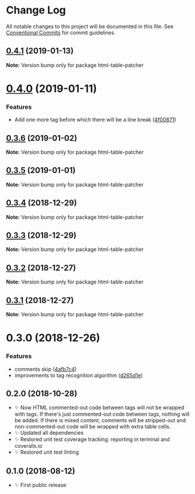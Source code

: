 # Change Log

All notable changes to this project will be documented in this file.
See [Conventional Commits](https://conventionalcommits.org) for commit guidelines.

## [0.4.1](https://bitbucket.org/codsen/codsen/src/master/packages/html-table-patcher/compare/html-table-patcher@0.4.0...html-table-patcher@0.4.1) (2019-01-13)

**Note:** Version bump only for package html-table-patcher





# [0.4.0](https://bitbucket.org/codsen/codsen/src/master/packages/html-table-patcher/compare/html-table-patcher@0.3.6...html-table-patcher@0.4.0) (2019-01-11)

### Features

- Add one more tag before which there will be a line break ([4f00871](https://bitbucket.org/codsen/codsen/src/master/packages/html-table-patcher/commits/4f00871))

## [0.3.6](https://bitbucket.org/codsen/codsen/src/master/packages/html-table-patcher/compare/html-table-patcher@0.3.5...html-table-patcher@0.3.6) (2019-01-02)

**Note:** Version bump only for package html-table-patcher

## [0.3.5](https://bitbucket.org/codsen/codsen/src/master/packages/html-table-patcher/compare/html-table-patcher@0.3.4...html-table-patcher@0.3.5) (2019-01-01)

**Note:** Version bump only for package html-table-patcher

## [0.3.4](https://bitbucket.org/codsen/codsen/src/master/packages/html-table-patcher/compare/html-table-patcher@0.3.3...html-table-patcher@0.3.4) (2018-12-29)

**Note:** Version bump only for package html-table-patcher

## [0.3.3](https://bitbucket.org/codsen/codsen/src/master/packages/html-table-patcher/compare/html-table-patcher@0.3.2...html-table-patcher@0.3.3) (2018-12-29)

**Note:** Version bump only for package html-table-patcher

## [0.3.2](https://bitbucket.org/codsen/codsen/src/master/packages/html-table-patcher/compare/html-table-patcher@0.3.1...html-table-patcher@0.3.2) (2018-12-27)

**Note:** Version bump only for package html-table-patcher

## [0.3.1](https://bitbucket.org/codsen/codsen/src/master/packages/html-table-patcher/compare/html-table-patcher@0.3.0...html-table-patcher@0.3.1) (2018-12-27)

**Note:** Version bump only for package html-table-patcher

# 0.3.0 (2018-12-26)

### Features

- comments skip ([4afb7c4](https://bitbucket.org/codsen/codsen/src/master/packages/html-table-patcher/commits/4afb7c4))
- improvements to tag recognition algorithm ([d265d1e](https://bitbucket.org/codsen/codsen/src/master/packages/html-table-patcher/commits/d265d1e))

## 0.2.0 (2018-10-28)

- ✨ Now HTML commented-out code between tags will not be wrapped with tags. If there's just commented-out code between tags, nothing will be added. If there is mixed content, comments will be stripped-out and non-commented-out code will be wrapped with extra table cells.
- ✨ Updated all dependencies
- ✨ Restored unit test coverage tracking: reporting in terminal and coveralls.io
- ✨ Restored unit test linting

## 0.1.0 (2018-08-12)

- ✨ First public release
